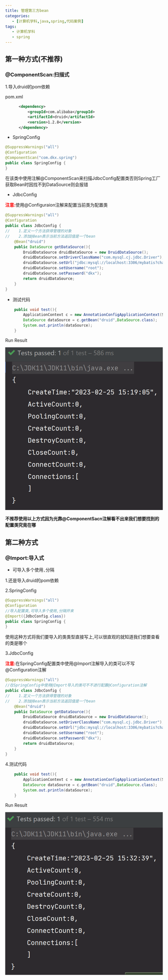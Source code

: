 ```yaml
---
title: 管理第三方bean
categories:
   - [计算机学科,java,spring,代码案例]
tags:
   - 计算机学科
   - spring
---
```


## 第一种方式(不推荐)

### @ComponentScan:扫描式

1.导入druid的pom依赖

pom.xml

```xml
      <dependency>
          <groupId>com.alibaba</groupId>
          <artifactId>druid</artifactId>
          <version>1.2.8</version>
      </dependency>
```

- SpringConfig

```java
@SuppressWarnings("all")
@Configuration
@ComponentScan("com.dkx.spring")
public class SpringConfig {
}
```

在该类中使用注解@ComponentScan来扫描JdbcConfig配置类否则Spring工厂获取Bean时因找不到DataSource则会报错

- JdbcConfig

<font style="color:red">**注意:**</font>使用@Configuraion注解来配置当前类为配置类

```java
@SuppressWarnings("all")
@Configuration
public class JdbcConfig {
//    1.定义一个方法获得管理的对象
//    2.添加@Bean表示当前方法返回值是一个bean
    @Bean("druid")
    public DataSource getDataSource(){
        DruidDataSource druidDataSource = new DruidDataSource();
        druidDataSource.setDriverClassName("com.mysql.cj.jdbc.Driver");
        druidDataSource.setUrl("jdbc:mysql://localhost:3306/mybatis?characterEncoding=utf-8&serverTimezone=UTC");
        druidDataSource.setUsername("root");
        druidDataSource.setPassword("dkx");
        return druidDataSource;
    }
}
```

- 测试代码

```java
    public void test(){
        ApplicationContext c = new AnnotationConfigApplicationContext(SpringConfig.class);
        DataSource dataSource = c.getBean("druid",DataSource.class);
        System.out.println(dataSource);
    }
```

Run Result

![image_2023-02-25-15-24-22](https://raw.githubusercontent.com/PigPigLetsGo/imeages/master/image_2023-02-25-15-24-22_20230225154442.png)

**不推荐使用以上方式因为光靠@ComponentSacn注解看不出来我们想要找到的配置类究竟在哪** 

## 第二种方式

### @Import:导入式

- 可导入多个使用`,`分隔

1.还是导入druid的pom依赖

2.SpringConfig

```java
@SuppressWarnings("all")
@Configuration
//导入配置类,可导入多个使用,分隔开来
@Import({JdbcConfig.class})
public class SpringConfig {
}
```

使用这种方式将我们要导入的类类型直接写上,可以很直观的就知道我们想要查看的类是哪个

3.JdbcConfig

<font style="color:red">**注意:**</font>在SpringConfig配置类中使用@Import注解导入的类可以不写@Configuration注解

```java
@SuppressWarnings("all")
//在SpringConfig中使用@Import导入的类可不不进行配置@Configuration注解
public class JdbcConfig {
//    1.定义一个方法获得管理的对象
//    2.添加@Bean表示当前方法返回值是一个bean
    @Bean("druid")
    public DataSource getDataSource(){
        DruidDataSource druidDataSource = new DruidDataSource();
        druidDataSource.setDriverClassName("com.mysql.cj.jdbc.Driver");
        druidDataSource.setUrl("jdbc:mysql://localhost:3306/mybatis?characterEncoding=utf-8&serverTimezone=UTC");
        druidDataSource.setUsername("root");
        druidDataSource.setPassword("dkx");
        return druidDataSource;
    }
}
```

4.测试代码

```java
    public void test(){
        ApplicationContext c = new AnnotationConfigApplicationContext(SpringConfig.class);
        DataSource dataSource = c.getBean("druid",DataSource.class);
        System.out.println(dataSource);
    }
```

Run Result

![image_2023-02-25-15-32-48](https://raw.githubusercontent.com/PigPigLetsGo/imeages/master/image_2023-02-25-15-32-48_20230225154458.png)
